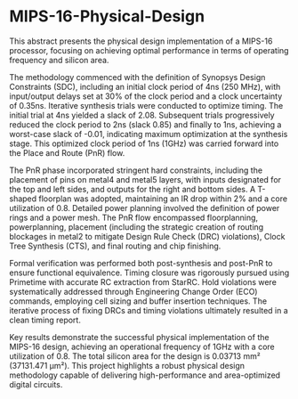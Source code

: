 # MIPS-16-Physical-Design
This abstract presents the physical design implementation of a MIPS-16 processor, focusing on achieving optimal performance in terms of operating frequency and silicon area.

The methodology commenced with the definition of Synopsys Design Constraints (SDC), including an initial clock period of 4ns (250 MHz), with input/output delays set at 30% of the clock period and a clock uncertainty of 0.35ns. Iterative synthesis trials were conducted to optimize timing. The initial trial at 4ns yielded a slack of 2.08. Subsequent trials progressively reduced the clock period to 2ns (slack 0.85) and finally to 1ns, achieving a worst-case slack of -0.01, indicating maximum optimization at the synthesis stage. This optimized clock period of 1ns (1GHz) was carried forward into the Place and Route (PnR) flow.

The PnR phase incorporated stringent hard constraints, including the placement of pins on metal4 and metal5 layers, with inputs designated for the top and left sides, and outputs for the right and bottom sides. A T-shaped floorplan was adopted, maintaining an IR drop within 2% and a core utilization of 0.8. Detailed power planning involved the definition of power rings and a power mesh. The PnR flow encompassed floorplanning, powerplanning, placement (including the strategic creation of routing blockages in metal2 to mitigate Design Rule Check (DRC) violations), Clock Tree Synthesis (CTS), and final routing and chip finishing.

Formal verification was performed both post-synthesis and post-PnR to ensure functional equivalence. Timing closure was rigorously pursued using Primetime with accurate RC extraction from StarRC. Hold violations were systematically addressed through Engineering Change Order (ECO) commands, employing cell sizing and buffer insertion techniques. The iterative process of fixing DRCs and timing violations ultimately resulted in a clean timing report.

Key results demonstrate the successful physical implementation of the MIPS-16 design, achieving an operational frequency of 1GHz with a core utilization of 0.8. The total silicon area for the design is 0.03713 mm² (37131.471 µm²). This project highlights a robust physical design methodology capable of delivering high-performance and area-optimized digital circuits.


